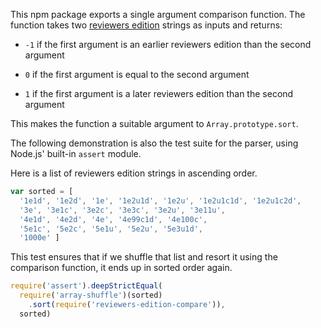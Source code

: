 This npm package exports a single argument comparison function. The
function takes two [reviewers edition][reved] strings as inputs and
returns:

[reved]: https://npmjs.com/packages/reviewers-edition-parse

- `-1` if the first argument is an earlier reviewers edition than the
  second argument

- `0` if the first argument is equal to the second argument

- `1` if the first argument is a later reviewers edition than the
  second argument

This makes the function a suitable argument to `Array.prototype.sort`.

The following demonstration is also the test suite for the parser, using
Node.js' built-in `assert` module.

Here is a list of reviewers edition strings in ascending order.

```javascript
var sorted = [
  '1e1d', '1e2d', '1e', '1e2u1d', '1e2u', '1e2u1c1d', '1e2u1c2d',
  '3e', '3e1c', '3e2c', '3e3c', '3e2u', '3e11u',
  '4e1d', '4e2d', '4e', '4e99c1d', '4e100c',
  '5e1c', '5e2c', '5e1u', '5e2u', '5e3u1d',
  '1000e' ]
```

This test ensures that if we shuffle that list and resort it using the
comparison function, it ends up in sorted order again.

```javascript
require('assert').deepStrictEqual(
  require('array-shuffle')(sorted)
    .sort(require('reviewers-edition-compare')),
  sorted)
```

